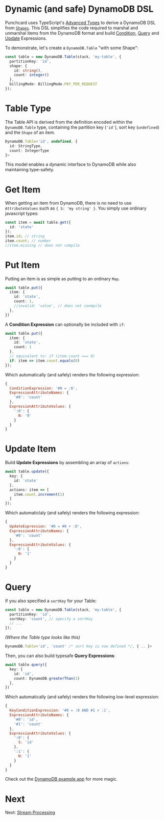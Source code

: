 # Dynamic (and safe) DynamoDB DSL

Punchcard uses TypeScript's [Advanced Types](https://www.typescriptlang.org/docs/handbook/advanced-types.html) to derive a DynamoDB DSL from [`Shapes`](#shapes). This DSL simplifies the code required to marshal and unmarshal items from the DynamoDB format and build [Condition](https://docs.aws.amazon.com/amazondynamodb/latest/developerguide/Expressions.ConditionExpressions.html), [Query](https://docs.aws.amazon.com/amazondynamodb/latest/developerguide/Query.html) and [Update](https://docs.aws.amazon.com/amazondynamodb/latest/developerguide/Expressions.UpdateExpressions.html) Expressions.

To demonstrate, let's create a `DynamoDB.Table` "with some Shape":
```ts
const table = new DynamoDB.Table(stack, 'my-table', {
  partitionKey: 'id',
  shape: {
    id: string(),
    count: integer()
  },
  billingMode: BillingMode.PAY_PER_REQUEST
});
```
# Table Type

The Table API is derived from the definition encoded within the `DynamoDB.Table` type, containing the partition key (`'id'`), sort key (`undefined`) and the `Shape` of an item.

```ts
DynamoDB.Table<'id', undefined, {
  id: StringType,
  count: IntegerType
}>
```
This model enables a dynamic interface to DynamoDB while also maintaining type-safety.

# Get Item
When getting an item from DynamoDB, there is no need to use `AttributeValues` such as `{ S: 'my string' }`. You simply use ordinary javascript types:

```ts
const item = await table.get({
  id: 'state'
});
item.id; // string
item.count; // number
//item.missing // does not compile
```

# Put Item

Putting an item is as simple as putting to an ordinary `Map`.

```ts
await table.put({
  item: {
    id: 'state',
    count: 1,
    //invalid: 'value', // does not conmpile
  },
})
```

A **Condition Expression** can optionally be included with `if`:
```ts
await table.put({
  item: {
    id: 'state',
    count: 1
  },
  // equivalent to: if (item.count === 0)
  if: item => item.count.equals(0)
});
```

Which automatically (and safely) renders the following expression:
```js
{
  ConditionExpression: '#0 = :0',
  ExpressionAttributeNames: {
    '#0': 'count'
  },
  ExpressionAttributeValues: {
    ':0': {
      N: '0'
    }
  }
}
```

# Update Item

Build **Update Expressions** by assembling an array of `actions`:
```ts
await table.update({
  key: {
    id: 'state'
  },
  actions: item => [
    item.count.increment(1)
  ]
});
```

Which automaticlaly (and safely) renders the following expression:
```js
{
  UpdateExpression: '#0 = #0 + :0',
  ExpressionAttributeNames: {
    '#0': 'count'
  },
  ExpressionAttributeValues: {
    ':0': {
      N: '1'
    }
  }
}
```

# Query

If you also specified a `sortKey` for your Table:
```ts
const table = new DynamoDB.Table(stack, 'my-table', {
  partitionKey: 'id',
  sortKey: 'count', // specify a sortKey
  // ...
});
```

*(Where the Table type looks like this)*
```ts
DynamoDB.Table<'id', 'count' /* sort key is now defined */, { .. }>
```

Then, you can also build typesafe **Query Expressions**:

```ts
await table.query({
  key: {
    id: 'id',
    count: DynamoDB.greaterThan(1)
  },
})
```

Which automatically (and safely) renders the following low-level expression:
```js
{
  KeyConditionExpression: '#0 = :0 AND #1 > :1',
  ExpressionAttributeNames: {
    '#0': 'id',
    '#1': 'count'
  },
  ExpressionAttributeValues: {
    ':0': {
      S: 'id'
    },
    ':1': {
      N: '1'
    }
  }
}
```

Check out the [DynamoDB example app](https://github.com/sam-goodwin/punchcard/blob/master/examples/lib/dynamodb.ts#L74) for more magic.

# Next

Next: [Stream Processing](6-stream-processing.md)